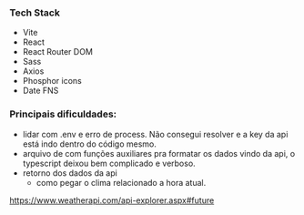### Tech Stack
- Vite
- React
- React Router DOM
- Sass
- Axios
- Phosphor icons
- Date FNS


### Principais dificuldades:
- lidar com .env e erro de process. Não consegui resolver e a key da api está indo dentro do código mesmo. 
- arquivo de com funções auxiliares pra formatar os dados vindo da api, o typescript deixou bem complicado e verboso. 
- retorno dos dados da api
  - como pegar o clima relacionado a hora atual.

https://www.weatherapi.com/api-explorer.aspx#future